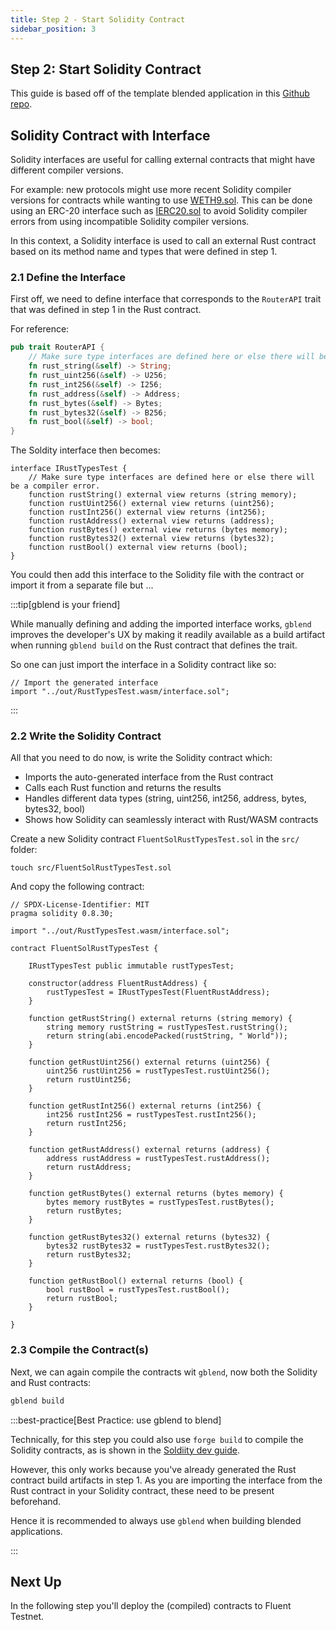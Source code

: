```yaml
---
title: Step 2 - Start Solidity Contract
sidebar_position: 3
---
```


Step 2: Start Solidity Contract
---

This guide is based off of the template blended application in this [Github repo](https://github.com/fluentlabs-xyz/blended-template-foundry-cli).


## Solidity Contract with Interface 

Solidity interfaces are useful for calling external contracts that might 
have different compiler versions. 

For example: new protocols might use more recent Solidity compiler versions for contracts while wanting to use [WETH9.sol](https://etherscan.io/address/0xc02aaa39b223fe8d0a0e5c4f27ead9083c756cc2#code). This can be done using an ERC-20 interface such as [IERC20.sol](https://github.com/openzeppelin/openzeppelin-contracts/blob/master/contracts/token/ERC20/IERC20.sol) to avoid Solidity compiler errors from using incompatible Solidity compiler versions. 

In this context, a Solidity interface is used to call an external Rust contract based on its method name and types that were defined in step 1.

### 2.1 Define the Interface

First off, we need to define interface that corresponds to the `RouterAPI` trait that was defined in step 1 in the Rust contract.

For reference:

```rust
pub trait RouterAPI {
    // Make sure type interfaces are defined here or else there will be a compiler error.
    fn rust_string(&self) -> String;
    fn rust_uint256(&self) -> U256;
    fn rust_int256(&self) -> I256;
    fn rust_address(&self) -> Address;
    fn rust_bytes(&self) -> Bytes;
    fn rust_bytes32(&self) -> B256;
    fn rust_bool(&self) -> bool;
}
```

The Soldity interface then becomes:

```solidity
interface IRustTypesTest {
    // Make sure type interfaces are defined here or else there will be a compiler error.
    function rustString() external view returns (string memory);
    function rustUint256() external view returns (uint256);    
    function rustInt256() external view returns (int256);
    function rustAddress() external view returns (address);
    function rustBytes() external view returns (bytes memory);
    function rustBytes32() external view returns (bytes32);
    function rustBool() external view returns (bool);
}

```

You could then add this interface to the Solidity file with the contract or import it from a separate file but ...

:::tip[gblend is your friend]

While manually defining and adding the imported interface works, `gblend` improves the developer's UX by making it readily available as a build artifact when running `gblend build` on the Rust contract that defines the trait.

So one can just import the interface in a Solidity contract like so:

```solidity
// Import the generated interface
import "../out/RustTypesTest.wasm/interface.sol";
```

:::

### 2.2 Write the Solidity Contract

All that you need to do now, is write the Solidity contract which:

- Imports the auto-generated interface from the Rust contract
- Calls each Rust function and returns the results
- Handles different data types (string, uint256, int256, address, bytes, bytes32, bool)
- Shows how Solidity can seamlessly interact with Rust/WASM contracts

Create a new Solidity contract `FluentSolRustTypesTest.sol` in the `src/` folder:

```shell
touch src/FluentSolRustTypesTest.sol
```

And copy the following contract:

```solidity
// SPDX-License-Identifier: MIT
pragma solidity 0.8.30;

import "../out/RustTypesTest.wasm/interface.sol";

contract FluentSolRustTypesTest {
    
    IRustTypesTest public immutable rustTypesTest;

    constructor(address FluentRustAddress) {
        rustTypesTest = IRustTypesTest(FluentRustAddress);
    }

    function getRustString() external returns (string memory) {
        string memory rustString = rustTypesTest.rustString();
        return string(abi.encodePacked(rustString, " World"));
    }

    function getRustUint256() external returns (uint256) {
        uint256 rustUint256 = rustTypesTest.rustUint256();
        return rustUint256;
    }

    function getRustInt256() external returns (int256) {
        int256 rustInt256 = rustTypesTest.rustInt256();
        return rustInt256;
    }

    function getRustAddress() external returns (address) {
        address rustAddress = rustTypesTest.rustAddress();
        return rustAddress;
    }

    function getRustBytes() external returns (bytes memory) {
        bytes memory rustBytes = rustTypesTest.rustBytes();
        return rustBytes;
    }

    function getRustBytes32() external returns (bytes32) {
        bytes32 rustBytes32 = rustTypesTest.rustBytes32();
        return rustBytes32;
    }

    function getRustBool() external returns (bool) {
        bool rustBool = rustTypesTest.rustBool();
        return rustBool;
    }

}
```

### 2.3 Compile the Contract(s)

Next, we can again compile the contracts wit `gblend`, now both the Solidity and Rust contracts:

```bash
gblend build
```

:::best-practice[Best Practice: use gblend to blend]

Technically, for this step you could also use `forge build` to compile the Solidity contracts, as is shown in the [Soldiity dev guide](../smart-contracts/solidity.mdx).

However, this only works because you've already generated the Rust contract build artifacts in step 1. As you are importing the interface from the Rust contract in your Solidity contract, these need to be present beforehand.

Hence it is recommended to always use `gblend` when building blended applications.

:::

## Next Up

In the following step you'll deploy the (compiled) contracts to Fluent Testnet.
